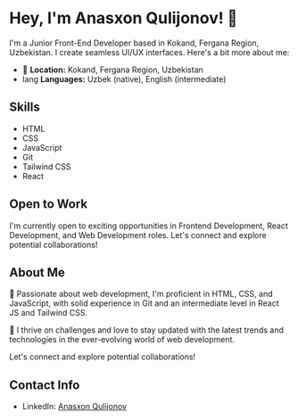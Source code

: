 # Hey, I'm Anasxon Qulijonov! 👋

I'm a Junior Front-End Developer based in Kokand, Fergana Region, Uzbekistan. I create seamless UI/UX interfaces. Here's a bit more about me:

- 🏡 **Location:** Kokand, Fergana Region, Uzbekistan
- lang **Languages:** Uzbek (native), English (intermediate)

## Skills

- HTML
- CSS
- JavaScript
- Git
- Tailwind CSS
- React

## Open to Work

I'm currently open to exciting opportunities in Frontend Development, React Development, and Web Development roles. Let's connect and explore potential collaborations!

## About Me

🚀 Passionate about web development, I'm proficient in HTML, CSS, and JavaScript, with solid experience in Git and an intermediate level in React JS and Tailwind CSS.

🌟 I thrive on challenges and love to stay updated with the latest trends and technologies in the ever-evolving world of web development.

Let's connect and explore potential collaborations!

## Contact Info

- LinkedIn: [Anasxon Qulijonov](www.linkedin.com/in/anasxon)
